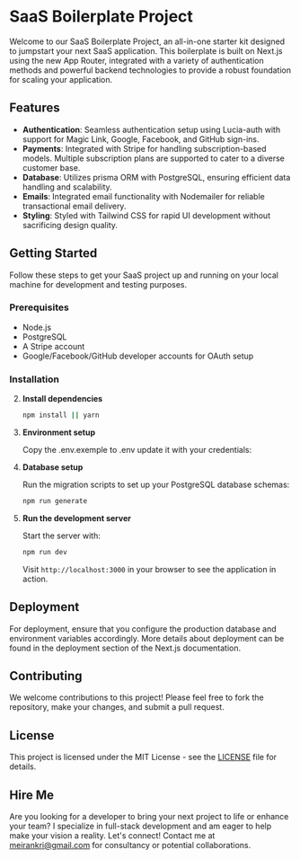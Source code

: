 # SaaS Boilerplate Project

Welcome to our SaaS Boilerplate Project, an all-in-one starter kit designed to jumpstart your next SaaS application. This boilerplate is built on Next.js using the new App Router, integrated with a variety of authentication methods and powerful backend technologies to provide a robust foundation for scaling your application.

## Features

- **Authentication**: Seamless authentication setup using Lucia-auth with support for Magic Link, Google, Facebook, and GitHub sign-ins.
- **Payments**: Integrated with Stripe for handling subscription-based models. Multiple subscription plans are supported to cater to a diverse customer base.
- **Database**: Utilizes prisma ORM with PostgreSQL, ensuring efficient data handling and scalability.
- **Emails**: Integrated email functionality with Nodemailer for reliable transactional email delivery.
- **Styling**: Styled with Tailwind CSS for rapid UI development without sacrificing design quality.

## Getting Started

Follow these steps to get your SaaS project up and running on your local machine for development and testing purposes.

### Prerequisites

- Node.js
- PostgreSQL
- A Stripe account
- Google/Facebook/GitHub developer accounts for OAuth setup

### Installation


2. **Install dependencies**

   ```bash
   npm install || yarn 
   ```

3. **Environment setup**

   Copy the .env.exemple to .env update it with your credentials:


4. **Database setup**

   Run the migration scripts to set up your PostgreSQL database schemas:

   ```bash
   npm run generate
   ```

5. **Run the development server**

   Start the server with:

   ```bash
   npm run dev
   ```

   Visit `http://localhost:3000` in your browser to see the application in action.

## Deployment

For deployment, ensure that you configure the production database and environment variables accordingly. More details about deployment can be found in the deployment section of the Next.js documentation.

## Contributing

We welcome contributions to this project! Please feel free to fork the repository, make your changes, and submit a pull request.

## License

This project is licensed under the MIT License - see the [LICENSE](LICENSE) file for details.

## Hire Me

Are you looking for a developer to bring your next project to life or enhance your team? I specialize in full-stack development and am eager to help make your vision a reality. Let's connect! Contact me at [meirankri@gmail.com](mailto:meirankri+saasboilerplate@gmail.com) for consultancy or potential collaborations.
